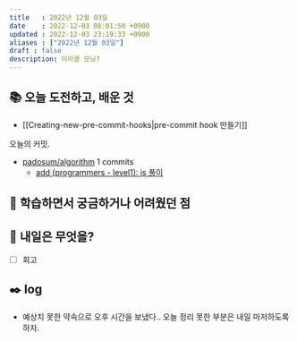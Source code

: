 ```yaml
---
title   : 2022년 12월 03일
date    : 2022-12-03 08:01:50 +0900
updated : 2022-12-03 23:19:33 +0900
aliases : ["2022년 12월 03일"]
draft : false
description: 미라클 모닝?
---
```


## 📚 오늘 도전하고, 배운 것

- [[Creating-new-pre-commit-hooks|pre-commit hook 만들기]]

<!-- commits -->

오늘의 커밋.

- [padosum/algorithm](https://github.com/padosum/algorithm) 1 commits
  - [add (programmers - level1): js 풀이](https://github.com/padosum/algorithm/commit/b1ad231ececb8c62147fc891ed5541632b47e4a3)
  <!-- commitsend -->

## 🤔 학습하면서 궁금하거나 어려웠던 점

## 🌅 내일은 무엇을?

- [ ] 회고

## ✒️ log

- 예상치 못한 약속으로 오후 시간을 보냈다.. 오늘 정리 못한 부분은 내일 마저하도록 하자.
